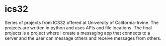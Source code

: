 # ics32

Series of projects from ICS32 offered at University of California-Irvine. The projects are written in python and uses APIs and file locations. The final projects
is a project where I create a messaging app that connects to a server and the user can message others and receive messages from others.
